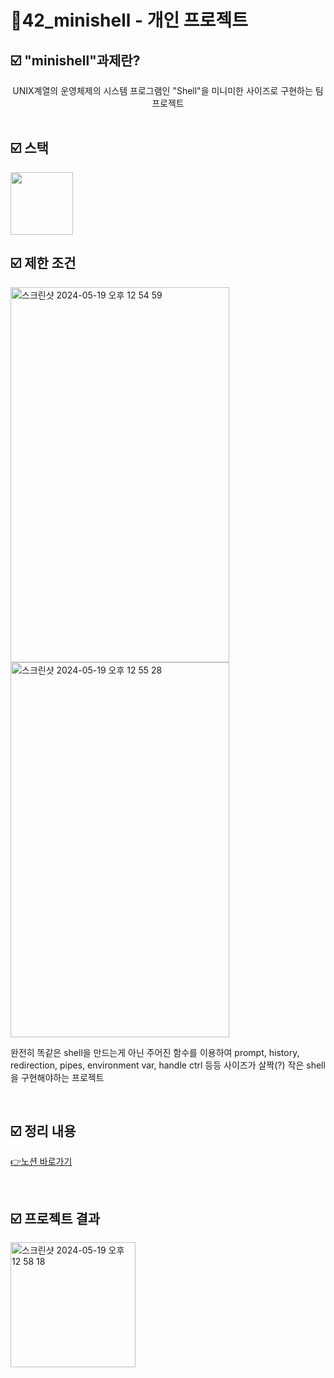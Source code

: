 # 📜42_minishell - 개인 프로젝트


##  ☑️ "minishell"과제란?
<div align="center">
  UNIX계열의 운영체제의 시스템 프로그램인 "Shell"을 미니미한 사이즈로 구현하는 팀 프로젝트
</div>

<br />

##  ☑️ 스택

<img src="https://github.com/exceed96/Personal_42Libft/assets/90549959/5c7c2c98-78af-4d14-96da-dcc8a8b9270b" width="100" height="100" />


<br />

##  ☑️ 제한 조건
<div style="flex">
<img width="350" height="600" alt="스크린샷 2024-05-19 오후 12 54 59" src="https://github.com/exceed96/Team_42MiniShell/assets/90549959/5337b7ce-6551-43b2-9e4c-bc456c2586fa">
<img width="350" height="600" alt="스크린샷 2024-05-19 오후 12 55 28" src="https://github.com/exceed96/Team_42MiniShell/assets/90549959/93568643-ccb5-4eef-8c4b-9d3bc31c0f3f">
</div>

완전히 똑같은 shell을 만드는게 아닌 주어진 함수를 이용하여 prompt, history, redirection, pipes, environment var, handle ctrl 등등 사이즈가 살짝(?) 작은 shell을 구현해야하는 프로젝트

<br />

## ☑️ 정리 내용

[👉노션 바로가기](https://www.notion.so/minishell-8a25afe882d747dd8a7cc4dbc3856ad2?pvs=4)

<br />

## ☑️ 프로젝트 결과
<img width="200" alt="스크린샷 2024-05-19 오후 12 58 18" src="https://github.com/exceed96/Team_42MiniShell/assets/90549959/8d2c349f-61d0-4496-b348-18f79a324054">

